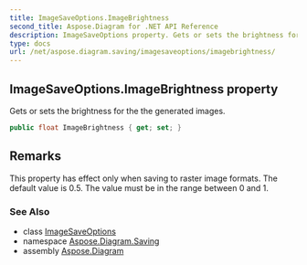 ```yaml
---
title: ImageSaveOptions.ImageBrightness
second_title: Aspose.Diagram for .NET API Reference
description: ImageSaveOptions property. Gets or sets the brightness for the the generated images
type: docs
url: /net/aspose.diagram.saving/imagesaveoptions/imagebrightness/
---
```

## ImageSaveOptions.ImageBrightness property

Gets or sets the brightness for the the generated images.

```csharp
public float ImageBrightness { get; set; }
```

## Remarks

This property has effect only when saving to raster image formats. The default value is 0.5. The value must be in the range between 0 and 1.

### See Also

* class [ImageSaveOptions](../)
* namespace [Aspose.Diagram.Saving](../../imagesaveoptions/)
* assembly [Aspose.Diagram](../../../)


